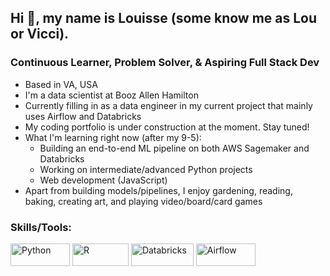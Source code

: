 ## Hi 👋, my name is Louisse (some know me as Lou or Vicci). 

### Continuous Learner, Problem Solver, & Aspiring Full Stack Dev

- Based in VA, USA
- I'm a data scientist at Booz Allen Hamilton
- Currently filling in as a data engineer in my current project that mainly uses Airflow and Databricks
- My coding portfolio is under construction at the moment. Stay tuned!
- What I'm learning right now (after my 9-5):
  - Building an end-to-end ML pipeline on both AWS Sagemaker and Databricks
  - Working on intermediate/advanced Python projects
  - Web development (JavaScript)
- Apart from building models/pipelines, I enjoy gardening, reading, baking, creating art, and playing video/board/card games 

### Skills/Tools:
<p align="left">
  <a href="https://www.python.org/" target="_blank" rel="noreferrer"><img src="https://img.shields.io/badge/Python-14354C?style=for-the-badge&logo=python&logoColor=white" width="95" height="36" alt="Python" /></a>
  <a href="https://www.r-project.org/" target="_blank" rel="noreferrer"><img src="https://img.shields.io/badge/R-276DC3?style=for-the-badge&logo=r&logoColor=white" width="90" height="36" alt="R"/></a>
  <a href="https://databricks.com/" target="_blank" rel="noreferrer"><img src="https://img.shields.io/badge/Databricks-FF3621?style=for-the-badge&logo=Databricks&logoColor=white" width="100" height="36" alt="Databricks"/></a>
  <a href="https://airflow.apache.org/" target="_blank" rel="noreferrer"><img src="https://img.shields.io/badge/Airflow-017CEE?style=for-the-badge&logo=Apache%20Airflow&logoColor=white" width="95" height="36" alt="Airflow"/></a>
</p>
<!---
lv-bye/lv-bye is a ✨ special ✨ repository because its `README.md` (this file) appears on your GitHub profile.
You can click the Preview link to take a look at your changes.
--->
